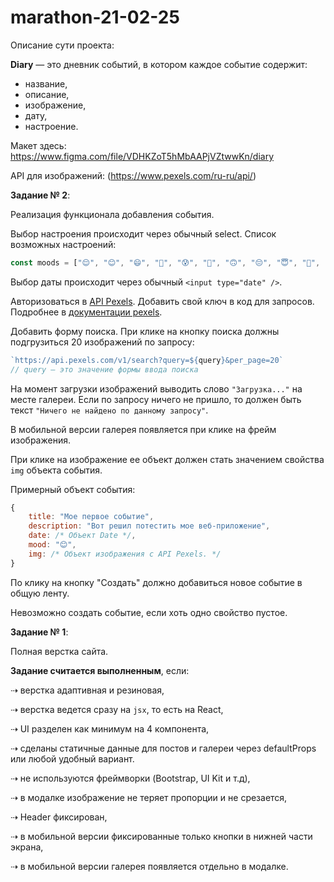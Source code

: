  # marathon-21-02-25

Описание сути проекта:

**Diary** — это дневник событий, в котором каждое событие содержит:

- название,
- описание,
- изображение,
- дату,
- настроение.

Макет здесь: https://www.figma.com/file/VDHKZoT5hMbAAPjVZtwwKn/diary

API для изображений: (https://www.pexels.com/ru-ru/api/)

**Задание № 2**: 

Реализация функционала добавления события.

Выбор настроения происходит через обычный select. Список возможных настроений:

```jsx
const moods = ["😌", "😊", "😄", "🤣", "😰", "🥰", "🙃", "😔", "😇", "🤔", "😩", "😭", "😤", "😵", "🤒", "🤤"];
```
Выбор даты происходит через обычный `<input type="date" />`.

Авторизоваться в [API Pexels](pexels.com/ru-ru/api/). Добавить свой ключ в код для запросов. Подробнее в [документации pexels](https://www.pexels.com/ru-ru/api/documentation/).

Добавить форму поиска. При клике на кнопку поиска должны подгрузиться 20 изображений по запросу:

```jsx
`https://api.pexels.com/v1/search?query=${query}&per_page=20`
// query — это значение формы ввода поиска
```

На момент загрузки изображений выводить слово `"Загрузка..."` на месте галереи. Если по запросу ничего не пришло, то должен быть  текст `"Ничего не найдено по данному запросу"`.

В мобильной версии галерея появляется при клике на фрейм изображения.

При клике на изображение ее объект должен стать значением свойства `img` объекта события.

Примерный объект события:

```jsx
{
	title: "Мое первое событие",
	description: "Вот решил потестить мое веб-приложение",
	date: /* Объект Date */,
	mood: "😊",
	img: /* Объект изображения с API Pexels. */
}
```

По клику на кнопку "Создать" должно добавиться новое событие в общую ленту.

Невозможно создать событие,  если хоть одно свойство пустое.

**Задание № 1**: 

Полная верстка сайта.

**Задание считается выполненным**, если: 

⇢ верстка адаптивная и резиновая,

⇢ верстка ведется сразу на `jsx`, то есть на React,

⇢ UI разделен как минимум на 4 компонента,

⇢ сделаны статичные данные для постов и галереи через defaultProps или любой удобный вариант.

⇢ не используются фреймворки (Bootstrap, UI Kit и т.д),

⇢ в модалке изображение не теряет пропорции и не срезается,

⇢ Header фиксирован,

⇢ в мобильной версии фиксированные только кнопки в нижней части экрана,

⇢ в мобильной версии галерея появляется отдельно в модалке.
